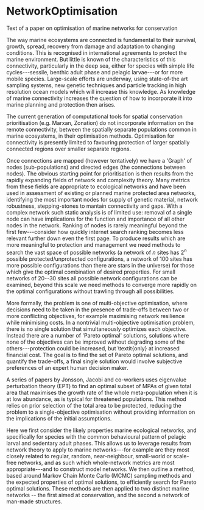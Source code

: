 # NetworkOptimisation
Text of a paper on optimisation of marine networks for conservation

The way marine ecosystems are connected is fundamental to their survival, growth, spread, recovery from damage and adaptation to changing conditions. This is recognised in international agreements to protect the marine environment. But little is known of the characteristics of this connectivity, particularly in the deep sea, either for species with simple life cycles---sessile, benthic adult phase and pelagic larvae---or for more mobile species. Large-scale efforts are underway, using state-of-the art sampling systems, new genetic techniques and particle tracking in high resolution ocean models which will increase this knowledge. As knowledge of marine connectivity increases the question of how to incorporate it into marine planning and protection then arises. 

The current generation of computational tools for spatial conservation prioritisation (e.g. Marxan, Zonation) do not incorporate information on the remote connectivity, between the spatially separate populations common in marine ecosystems, in their optimisation methods. Optimisation for connectivity is presently limited to favouring protection of larger spatially connected regions over smaller separate regions.

Once connections are mapped (however tentatively) we have a 'Graph' of nodes (sub-populations) and directed edges (the connections between nodes). The obvious starting point for prioritisation is then results from the rapidly expanding fields of network and complexity theory. Many metrics from these fields are appropriate to ecological networks and have been used in assessment of existing or planned marine protected area networks, identifying the most important nodes for supply of genetic material, network robustness, stepping-stones to mantain connectivity and gaps. With a complex network such static analysis is of limited use: removal of a single node can have implications for the function and importance of all other nodes in the network. Ranking of nodes is rarely meaningful beyond the first few---consider how quickly internet search ranking becomes less relevant further down even the first page. To produce results which are more meaningful to protection and management we need methods to search the vast space of possible networks (a network of $n$ sites has $2^n$ possible protected/unprotected configurations, a network of 100 sites has more possible configurations than there are stars in the universe) for those which give the optimal combination of desired properties. For small networks of 20--30 sites all possible network configurations can be examined, beyond this scale we need methods to converge more rapidly on the optimal configurations without trawling through all possibilities.

More formally, the problem is one of multi-objective optimisation, where decisions need to be taken in the presence of trade-offs between two or more conflicting objectives, for example maximising network resilience while minimising costs. In a nontrivial multi-objective optimisation problem, there is no single solution that simultaneously optimizes each objective. Instead there are a number of 'Pareto optimal' solutions, solutions where none of the objectives can be improved without degrading some of the others---protection could be increased, but \textit{only} at increased financial cost. The goal is to find the set of Pareto optimal solutions, and quantify the trade-offs, a final single solution would involve subjective preferences of an expert human decision maker.

A series of papers by Jonsson, Jacobi and co-workers uses eigenvalue perturbation theory (EPT) to find an optimal subset of MPAs of given total area that maximises the growth rate of the whole meta-population when it is at low abundance, as is typical for threatened populations. This method relies on prior selection of the total area to be protected, reducing the problem to a single-objective optimisation without providing information on the implications of the initial assumptions.

Here we first consider the likely properties marine ecological networks, and specifically for species with the common behavioural pattern of pelagic larval and sedentary adult phases. This allows us to leverage results from network theory to apply to marine networks---for example are they most closely related to regular, random, near-neighbour, small-world or scale-free networks, and as such which whole-network metrics are most appropriate---and to construct model networks. We then outline a method, based around Markov Chain Monte Carlo (MCMC) sampling methods and the expected properties of optimal solutions, to efficiently search for Pareto optimal solutions. These methods are then applied to two distinct marine networks -- the first aimed at conservation, and the second a network of man-made structures.
